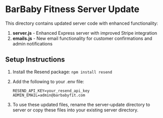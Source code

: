 # BarBaby Fitness Server Update

This directory contains updated server code with enhanced functionality:

1. **server.js** - Enhanced Express server with improved Stripe integration
2. **emails.js** - New email functionality for customer confirmations and admin notifications

## Setup Instructions

1. Install the Resend package: `npm install resend`
2. Add the following to your .env file:
   ```
   RESEND_API_KEY=your_resend_api_key
   ADMIN_EMAIL=admin@barbabyfit.com
   ```

3. To use these updated files, rename the server-update directory to server or copy these files into your existing server directory.

